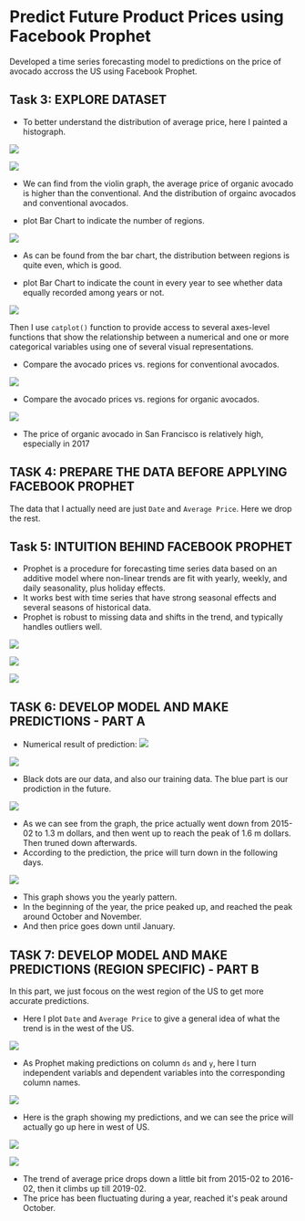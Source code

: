 # Predict Future Product Prices using Facebook Prophet

Developed a time series forecasting model to predictions on the price of avocado accross the US using Facebook Prophet.



## Task 3: EXPLORE DATASET

* To better understand the distribution of average price, here I painted a histograph.

![](https://github.com/tsheng0315/Projects-on-CV/blob/main/Predict%20Future%20Product%20Prices%20using%20Facebook%20Prophet/graph/task%203%20distribution%20of%20average%20price.png)

![](https://github.com/tsheng0315/Projects-on-CV/blob/main/Predict%20Future%20Product%20Prices%20using%20Facebook%20Prophet/graph/task%203%20violin%20graph.png)

* We can find from the violin graph, the average price of organic avocado is higher than the conventional. And the distribution of orgainc avocados and conventional avocados. 

* plot Bar Chart to indicate the number of regions. 

![](https://github.com/tsheng0315/Projects-on-CV/blob/main/Predict%20Future%20Product%20Prices%20using%20Facebook%20Prophet/graph/task%203%20region%20barchart.png)

* As can be found from the bar chart, the distribution between regions is quite even, which is good.


* plot Bar Chart to indicate the count in every year to see whether data equally recorded among years or not.

![](https://github.com/tsheng0315/Projects-on-CV/blob/main/Predict%20Future%20Product%20Prices%20using%20Facebook%20Prophet/graph/task%203%20region%20barchart.png)

Then I use `catplot()` function to provide access to several axes-level functions that show the relationship between a numerical and one or more categorical variables using one of several visual representations. 

* Compare the avocado prices vs. regions for conventional avocados.

![](https://github.com/tsheng0315/Projects-on-CV/blob/main/Predict%20Future%20Product%20Prices%20using%20Facebook%20Prophet/graph/task%203%20conventional.png)

* Compare the avocado prices vs. regions for organic avocados. 

![](https://github.com/tsheng0315/Projects-on-CV/blob/main/Predict%20Future%20Product%20Prices%20using%20Facebook%20Prophet/graph/task%203%20organic.png)
* The price of organic avocado in San Francisco is relatively high, especially in 2017

## TASK 4: PREPARE THE DATA BEFORE APPLYING FACEBOOK PROPHET

The data that I actually need are just `Date` and `Average Price`. Here we drop the rest. 


## Task 5: INTUITION BEHIND FACEBOOK PROPHET

* Prophet is a procedure for forecasting time series data based on an additive model where non-linear trends are fit with yearly, weekly, and daily seasonality, plus holiday effects.
* It works best with time series that have strong seasonal effects and several seasons of historical data. 
* Prophet is robust to missing data and shifts in the trend, and typically handles outliers well.

![](https://github.com/tsheng0315/Projects-on-CV/blob/main/Predict%20Future%20Product%20Prices%20using%20Facebook%20Prophet/graph/task%205%20prophet%201.png)

![](https://github.com/tsheng0315/Projects-on-CV/blob/main/Predict%20Future%20Product%20Prices%20using%20Facebook%20Prophet/graph/task%205%20prophet%202.png)

![](https://github.com/tsheng0315/Projects-on-CV/blob/main/Predict%20Future%20Product%20Prices%20using%20Facebook%20Prophet/graph/task%205%20prophet%203.png)

## TASK 6: DEVELOP MODEL AND MAKE PREDICTIONS - PART A

* Numerical result of prediction: 
![](https://github.com/tsheng0315/Projects-on-CV/blob/main/Predict%20Future%20Product%20Prices%20using%20Facebook%20Prophet/graph/task%206%20prediction%20table.png)

![](https://github.com/tsheng0315/Projects-on-CV/blob/main/Predict%20Future%20Product%20Prices%20using%20Facebook%20Prophet/graph/task%206%20prediction%20visualisation.png)
* Black dots are our data, and also our training data. The blue part is our prodiction in the future. 

![](https://github.com/tsheng0315/Projects-on-CV/blob/main/Predict%20Future%20Product%20Prices%20using%20Facebook%20Prophet/graph/task%206%20overall.png)
* As we can see from the graph, the price actually went down from 2015-02 to 1.3 m dollars, and then went up to reach the peak of 1.6 m dollars. Then truned down afterwards. 
* According to the prediction, the price will turn down in the following days. 

![](https://github.com/tsheng0315/Projects-on-CV/blob/main/Predict%20Future%20Product%20Prices%20using%20Facebook%20Prophet/graph/task6%20yearly.png)

* This graph shows you the yearly pattern. 
* In the beginning of the year, the price peaked up, and reached the peak around October and November. 
* And then price goes down until January. 

## TASK 7: DEVELOP MODEL AND MAKE PREDICTIONS (REGION SPECIFIC) - PART B

In this part, we just focous on the west region of the US to get more accurate predictions. 

* Here I plot `Date` and `Average Price` to give a general idea of what the trend is in the west of the US. 

![](https://github.com/tsheng0315/Projects-on-CV/blob/main/Predict%20Future%20Product%20Prices%20using%20Facebook%20Prophet/graph/task%207%20general%20histograph.png)

* As Prophet making predictions on column `ds` and `y`, here I turn independent variabls and dependent variables into the corresponding column names. 

![](https://github.com/tsheng0315/Projects-on-CV/blob/main/Predict%20Future%20Product%20Prices%20using%20Facebook%20Prophet/graph/task%207%20ds%20and%20y.png)

* Here is the graph showing my predictions, and we can see the price will actually go up here in west of US.

![](https://github.com/tsheng0315/Projects-on-CV/blob/main/Predict%20Future%20Product%20Prices%20using%20Facebook%20Prophet/graph/Task%207%20west%20past%2B%20future.png)


![](https://github.com/tsheng0315/Projects-on-CV/blob/main/Predict%20Future%20Product%20Prices%20using%20Facebook%20Prophet/graph/task%207%20trend%20%26%20yearly.png)
* The trend of average price drops down a little bit from 2015-02 to 2016-02, then it climbs up till 2019-02.
* The price has been fluctuating during a year, reached it's peak around October. 



